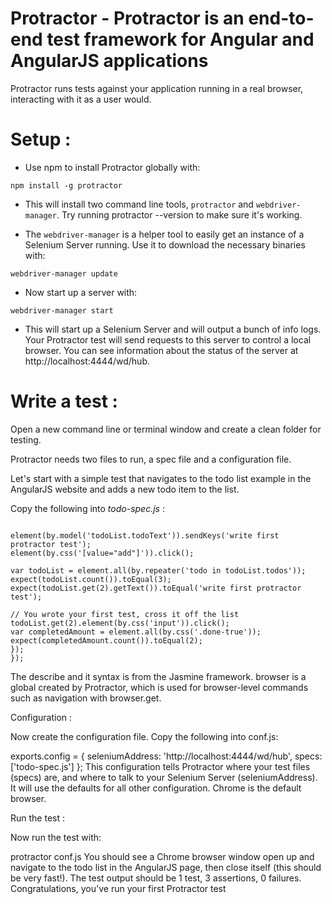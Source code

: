# Protractor - Protractor is an end-to-end test framework for Angular and AngularJS applications

Protractor runs tests against your application running in a real browser, interacting with it as a user would.

# Setup :

* Use npm to install Protractor globally with:

```npm install -g protractor```

* This will install two command line tools, ```protractor``` and ```webdriver-manager```. Try running protractor --version to make sure it's working.

* The ```webdriver-manager``` is a helper tool to easily get an instance of a Selenium Server running. Use it to download the necessary binaries with:

```webdriver-manager update``` 

* Now start up a server with:

```webdriver-manager start```
* This will start up a Selenium Server and will output a bunch of info logs. Your Protractor test will send requests to this server to control a local browser. You can see information about the status of the server at http://localhost:4444/wd/hub.

# Write a test :

Open a new command line or terminal window and create a clean folder for testing.

Protractor needs two files to run, a spec file and a configuration file.

Let's start with a simple test that navigates to the todo list example in the AngularJS website and adds a new todo item to the list.

Copy the following into *todo-spec.js* :

```describe('angularjs homepage todo list', function() { it('should add a todo', function() { browser.get('https://angularjs.org');

element(by.model('todoList.todoText')).sendKeys('write first protractor test');
element(by.css('[value="add"]')).click();

var todoList = element.all(by.repeater('todo in todoList.todos'));
expect(todoList.count()).toEqual(3);
expect(todoList.get(2).getText()).toEqual('write first protractor test');

// You wrote your first test, cross it off the list
todoList.get(2).element(by.css('input')).click();
var completedAmount = element.all(by.css('.done-true'));
expect(completedAmount.count()).toEqual(2);
}); 
});
```

 The describe and it syntax is from the Jasmine framework. browser is a global created by Protractor, which is used for browser-level commands such as navigation with browser.get.

Configuration :

Now create the configuration file. Copy the following into conf.js:

exports.config = { seleniumAddress: 'http://localhost:4444/wd/hub', specs: ['todo-spec.js'] }; This configuration tells Protractor where your test files (specs) are, and where to talk to your Selenium Server (seleniumAddress). It will use the defaults for all other configuration. Chrome is the default browser.

Run the test :

Now run the test with:

protractor conf.js You should see a Chrome browser window open up and navigate to the todo list in the AngularJS page, then close itself (this should be very fast!). The test output should be 1 test, 3 assertions, 0 failures. Congratulations, you've run your first Protractor test
